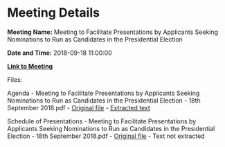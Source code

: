 # Meeting Details

**Meeting Name:** Meeting to Facilitate Presentations by Applicants Seeking Nominations to Run as Candidates in the Presidential Election

**Date and Time:** 2018-09-18 11:00:00

**[Link to Meeting](https://www.limerick.ie/council/whats-on/meeting-facilitate-presentations-applicants-seeking-nominations-run-candidates)**

Files: 

Agenda - Meeting to Facilitate Presentations by Applicants Seeking Nominations to Run as Candidates in the Presidential Election - 18th September 2018.pdf - [Original file](https://www.limerick.ie/sites/default/files/media/documents/2018-09/Agenda%20for%20Presentations%20by%20Applicants%20-%20Presidential%20Election.pdf) - [Extracted text](./Agenda%20-%C2%A0Meeting%20to%20Facilitate%20Presentations%20by%20Applicants%20Seeking%20Nominations%20to%20Run%20as%20Candidates%20in%20the%20Presidential%20Election%20-%2018th%20September%202018.md)

Schedule of Presentations - Meeting to Facilitate Presentations by Applicants Seeking Nominations to Run as Candidates in the Presidential Election - 18th September 2018.pdf - [Original file](https://www.limerick.ie/sites/default/files/media/documents/2018-09/Presidential%20Election%20Presentations%20-%20Revised%20Schedule.pdf) - Text not extracted

